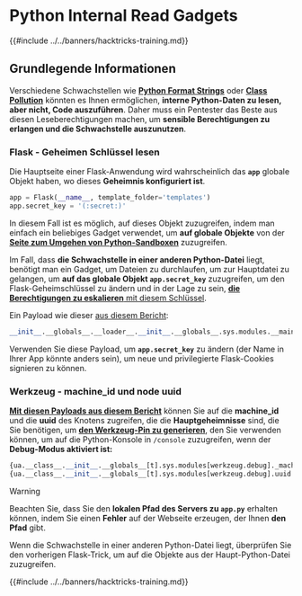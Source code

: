 # Python Internal Read Gadgets

{{#include ../../banners/hacktricks-training.md}}

## Grundlegende Informationen

Verschiedene Schwachstellen wie [**Python Format Strings**](bypass-python-sandboxes/index.html#python-format-string) oder [**Class Pollution**](class-pollution-pythons-prototype-pollution.md) könnten es Ihnen ermöglichen, **interne Python-Daten zu lesen, aber nicht, Code auszuführen**. Daher muss ein Pentester das Beste aus diesen Leseberechtigungen machen, um **sensible Berechtigungen zu erlangen und die Schwachstelle auszunutzen**.

### Flask - Geheimen Schlüssel lesen

Die Hauptseite einer Flask-Anwendung wird wahrscheinlich das **`app`** globale Objekt haben, wo dieses **Geheimnis konfiguriert ist**.
```python
app = Flask(__name__, template_folder='templates')
app.secret_key = '(:secret:)'
```
In diesem Fall ist es möglich, auf dieses Objekt zuzugreifen, indem man einfach ein beliebiges Gadget verwendet, um **auf globale Objekte** von der [**Seite zum Umgehen von Python-Sandboxen**](bypass-python-sandboxes/) zuzugreifen.

Im Fall, dass **die Schwachstelle in einer anderen Python-Datei** liegt, benötigt man ein Gadget, um Dateien zu durchlaufen, um zur Hauptdatei zu gelangen, um **auf das globale Objekt `app.secret_key`** zuzugreifen, um den Flask-Geheimschlüssel zu ändern und in der Lage zu sein, [**die Berechtigungen zu eskalieren** mit diesem Schlüssel](../../network-services-pentesting/pentesting-web/flask.md#flask-unsign).

Ein Payload wie dieser [aus diesem Bericht](https://ctftime.org/writeup/36082):
```python
__init__.__globals__.__loader__.__init__.__globals__.sys.modules.__main__.app.secret_key
```
Verwenden Sie diese Payload, um **`app.secret_key`** zu ändern (der Name in Ihrer App könnte anders sein), um neue und privilegierte Flask-Cookies signieren zu können.

### Werkzeug - machine_id und node uuid

[**Mit diesen Payloads aus diesem Bericht**](https://vozec.fr/writeups/tweedle-dum-dee/) können Sie auf die **machine_id** und die **uuid** des Knotens zugreifen, die die **Hauptgeheimnisse** sind, die Sie benötigen, um [**den Werkzeug-Pin zu generieren**](../../network-services-pentesting/pentesting-web/werkzeug.md), den Sie verwenden können, um auf die Python-Konsole in `/console` zuzugreifen, wenn der **Debug-Modus aktiviert ist:**
```python
{ua.__class__.__init__.__globals__[t].sys.modules[werkzeug.debug]._machine_id}
{ua.__class__.__init__.__globals__[t].sys.modules[werkzeug.debug].uuid._node}
```
> [!WARNING]
> Beachten Sie, dass Sie den **lokalen Pfad des Servers zu `app.py`** erhalten können, indem Sie einen **Fehler** auf der Webseite erzeugen, der Ihnen **den Pfad** gibt.

Wenn die Schwachstelle in einer anderen Python-Datei liegt, überprüfen Sie den vorherigen Flask-Trick, um auf die Objekte aus der Haupt-Python-Datei zuzugreifen.

{{#include ../../banners/hacktricks-training.md}}
